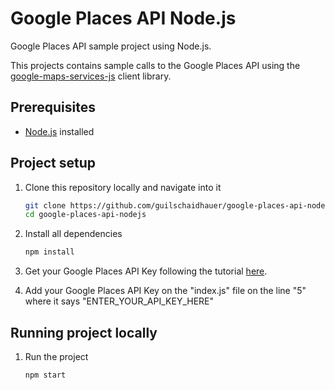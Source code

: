 # Google Places API Node.js
Google Places API sample project using Node.js.

This projects contains sample calls to the Google Places API using the [google-maps-services-js](https://github.com/googlemaps/google-maps-services-js) client library.

## Prerequisites
- [Node.js](https://nodejs.org/en/) installed

## Project setup
1. Clone this repository locally and navigate into it
    ```sh
    git clone https://github.com/guilschaidhauer/google-places-api-nodejs.git
    cd google-places-api-nodejs
    ```
2. Install all dependencies
    ```sh
    npm install
    ```
    
3. Get your Google Places API Key following the tutorial [here](https://developers.google.com/places/web-service/get-api-key).

4. Add your Google Places API Key on the "index.js" file on the line "5" where it says "ENTER_YOUR_API_KEY_HERE"

## Running project locally
1. Run the project
    ```sh
    npm start
    ```
